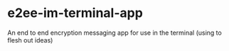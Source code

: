 # e2ee-im-terminal-app
An end to end encryption messaging app for use in the terminal (using to flesh out ideas)
